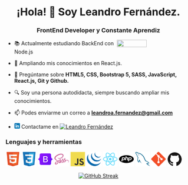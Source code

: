 <h1 align="center">¡Hola! 👋 Soy Leandro Fernández.</h1>
<h3 align="center">FrontEnd Developer y Constante Aprendiz </h3>
<img align="right" src="https://i.giphy.com/media/qgQUggAC3Pfv687qPC/giphy.webp" width="40%" height="40%"/>

- 📚 Actualmente estudiando BackEnd con Node.js

- 🌱 Ampliando mis conocimientos en React.js.

- 💬 Pregúntame sobre **HTML5, CSS, Bootstrap 5, SASS, JavaScript, React.js, Git y Github.**

- 🔍 Soy una persona autodidacta, siempre buscando ampliar mis conocimientos.

- 📫 Podes enviarme un correo a **leandroa.fernandez@gmail.com**

- <img src="linkedin.png" alt="LinkedIn Logo" width="15px"> Contactame en [![Leandro Fernández](https://www.linkedin.com/in/leandro-agustín-fernández/)](https://www.linkedin.com/in/leandro-agustín-fernández/)

### Lenguajes y herramientas

<img src="https://github.com/devicons/devicon/blob/master/icons/html5/html5-original.svg" title="HTML5" alt="HTML" width="40px" height="40px">
<img src="https://github.com/devicons/devicon/blob/master/icons/css3/css3-original.svg" title="CSS" alt="CSS" width="40px" height="40px">
<img src="https://github.com/devicons/devicon/blob/master/icons/bootstrap/bootstrap-original.svg" title="Bootstrap" alt="Bootstrap" width="40px" height="40px">
<img src="https://github.com/devicons/devicon/blob/master/icons/sass/sass-original.svg" title="SASS" alt="SASS" width="40px" height="40px">
<img src="https://github.com/devicons/devicon/blob/master/icons/javascript/javascript-original.svg" title="JavaScript" alt="JavaScript" width="40px" height="40px">
<img src="https://github.com/devicons/devicon/blob/master/icons/jquery/jquery-original.svg" title="JQuery" alt="JQuery" width="40px" height="40px">
<img src="https://github.com/devicons/devicon/blob/master/icons/react/react-original.svg" title="React.js" alt="React.js" width="40px" height="40px">
<img src="https://github.com/devicons/devicon/blob/master/icons/php/php-plain.svg" title="PHP" alt="PHP" width="40px" height="40px">
<img src="https://github.com/devicons/devicon/blob/master/icons/mysql/mysql-original.svg" title="MYSQL" alt="MYSQL" width="40px" height="40px">
<img src="https://github.com/devicons/devicon/blob/master/icons/git/git-original.svg" title="Git" alt="Git" width="40px" height="40px">
<img src="https://github.com/devicons/devicon/blob/master/icons/github/github-original.svg" title="Github" alt="Github" width="40px" height="40px">

<div align="center">

[![GitHub Streak](http://github-readme-streak-stats.herokuapp.com?user=LeandroAgustinFernandez&theme=prussian&border_radius=5&locale=es)](https://git.io/streak-stats) 

</div>